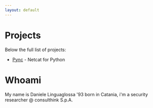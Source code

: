 ```yaml
---
layout: default
---
```

# [](#header-1)Projects

Below the full list of projects:

- [Pync](pync) - Netcat for Python

# [](#header-1)Whoami

My name is Daniele Linguaglossa '93 born in Catania, i'm a security researcher @ consulthink S.p.A.
